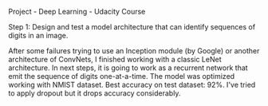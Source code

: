 Project - Deep Learning - Udacity Course

Step 1: Design and test a model architecture that can identify sequences of digits in an image.

After some failures trying to use an Inception module (by Google) or another architecture of ConvNets, I finished working with a classic LeNet architecture.
In next steps, it is going to work as a recurrent network that emit the sequence of digits one-at-a-time.
The model was optimized working with NMIST dataset. Best accuracy on test dataset: 92%.
I've tried to apply dropout but it drops accuracy considerably.




